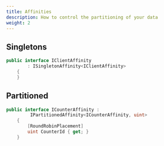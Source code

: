 ```yaml
---
title: Affinities
description: How to control the partitioning of your data
weight: 2
---
```


## Singletons

```c#
public interface IClientAffinity 
        : ISingletonAffinity<IClientAffinity>
    {
    }
```

## Partitioned

```c#
public interface ICounterAffinity :
         IPartitionedAffinity<ICounterAffinity, uint>
    {
        [RoundRobinPlacement]
        uint CounterId { get; }
    }
```